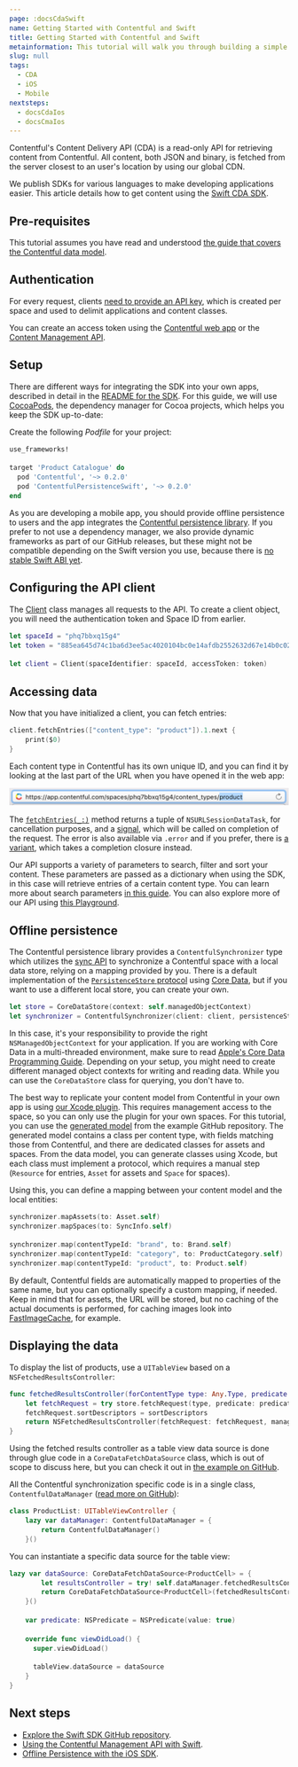 ```yaml
---
page: :docsCdaSwift
name: Getting Started with Contentful and Swift
title: Getting Started with Contentful and Swift
metainformation: This tutorial will walk you through building a simple app from start to finish.
slug: null
tags:
  - CDA
  - iOS
  - Mobile
nextsteps:
  - docsCdaIos
  - docsCmaIos
---
```


Contentful's Content Delivery API (CDA) is a read-only API for retrieving content from Contentful. All content, both JSON and binary, is fetched from the server closest to an user's location by using our global CDN.

We publish SDKs for various languages to make developing applications easier. This article details how to get content using the [Swift CDA SDK][22].

## Pre-requisites

This tutorial assumes you have read and understood [the guide that covers the Contentful data model](/developers/docs/concepts/data-model/).

## Authentication

For every request, clients [need to provide an API key][7], which is created per space and used to delimit applications and content classes.

You can create an access token using the [Contentful web app](https://be.contentful.com/login) or the [Content Management API](/developers/docs/references/content-management-api/#/reference/api-keys/create-an-api-key).

## Setup

There are different ways for integrating the SDK into your own apps, described in detail in the [README for the SDK][2]. For this guide, we will use [CocoaPods][3], the dependency manager for Cocoa projects, which helps you keep the SDK up-to-date:

Create the following _Podfile_ for your project:

```ruby
use_frameworks!

target 'Product Catalogue' do
  pod 'Contentful', '~> 0.2.0'
  pod 'ContentfulPersistenceSwift', '~> 0.2.0'
end
```

As you are developing a mobile app, you should provide offline persistence to users and the app integrates the [Contentful persistence library][4]. If you prefer to not use a dependency manager, we also provide dynamic frameworks as part of our GitHub releases, but these might not be compatible depending on the Swift version you use, because there is [no stable Swift ABI yet][5].

## Configuring the API client

The [Client][6] class manages all requests to the API. To create a client object, you will need the authentication token and Space ID from earlier.

```swift
let spaceId = "phq7bbxq15g4"
let token = "885ea645d74c1ba6d3ee5ac4020104bc0e14afdb2552632d67e14b0c02fc06e6"

let client = Client(spaceIdentifier: spaceId, accessToken: token)
```

## Accessing data

Now that you have initialized a client, you can fetch entries:

```swift
client.fetchEntries(["content_type": "product"]).1.next {
    print($0)
}
```

Each content type in Contentful has its own unique ID, and you can find it by looking at the last part of the URL when you have opened it in the web app:

![Finding the Content type ID](content-type-id.png)

The [`fetchEntries(_:)`][8] method returns a tuple of `NSURLSessionDataTask`, for cancellation purposes, and a [signal][10], which will be called on completion of the request. The error is also available via `.error` and if you prefer, there is [a variant][9], which takes a completion closure instead.

Our API supports a variety of parameters to search, filter and sort your content. These parameters are passed as a dictionary when using the SDK, in this case will retrieve entries of a certain content type. You can learn more about search parameters [in this guide][20]. You can also explore more of our API using [this Playground][12].

## Offline persistence

The Contentful persistence library provides a `ContentfulSynchronizer` type which utilizes the [sync API][13] to synchronize a Contentful space with a local data store, relying on a mapping provided by you. There is a default implementation of the [`PersistenceStore` protocol][15] using [Core Data][14], but if you want to use a different local store, you can create your own.

```swift
let store = CoreDataStore(context: self.managedObjectContext)
let synchronizer = ContentfulSynchronizer(client: client, persistenceStore: store)
```

In this case, it's your responsibility to provide the right `NSManagedObjectContext` for your application. If you are working with Core Data in a multi-threaded environment, make sure to read [Apple's Core Data Programming Guide][16]. Depending on your setup, you might need to create different managed object contexts for writing and reading data. While you can use the `CoreDataStore` class for querying, you don't have to.

The best way to replicate your content model from Contentful in your own app is using [our Xcode plugin][17]. This requires management access to the space, so you can only use the plugin for your own spaces. For this tutorial, you can use the [generated model][18] from the example GitHub repository. The generated model contains a class per content type, with fields matching those from Contentful, and there are dedicated classes for assets and spaces. From the data model, you can generate classes using Xcode, but each class must implement a protocol, which requires a manual step (`Resource` for entries, `Asset` for assets and `Space` for spaces).

Using this, you can define a mapping between your content model and the local entities:

```swift
synchronizer.mapAssets(to: Asset.self)
synchronizer.mapSpaces(to: SyncInfo.self)

synchronizer.map(contentTypeId: "brand", to: Brand.self)
synchronizer.map(contentTypeId: "category", to: ProductCategory.self)
synchronizer.map(contentTypeId: "product", to: Product.self)
```

By default, Contentful fields are automatically mapped to properties of the same name, but you can optionally specify a custom mapping, if needed. Keep in mind that for assets, the URL will be stored, but no caching of the actual documents is performed, for caching images look into [FastImageCache][19], for example.

## Displaying the data

To display the list of products, use a `UITableView` based on a `NSFetchedResultsController`:

```swift
func fetchedResultsController(forContentType type: Any.Type, predicate: NSPredicate, sortDescriptors: [NSSortDescriptor]) throws -> NSFetchedResultsController {
    let fetchRequest = try store.fetchRequest(type, predicate: predicate)
    fetchRequest.sortDescriptors = sortDescriptors
    return NSFetchedResultsController(fetchRequest: fetchRequest, managedObjectContext: managedObjectContext, sectionNameKeyPath: nil, cacheName: nil)
}
```

Using the fetched results controller as a table view data source is done through glue code in a `CoreDataFetchDataSource` class, which is out of scope to discuss here, but you can check it out in [the example on GitHub][20].

All the Contentful synchronization specific code is in a single class, `ContentfulDataManager` ([read more on GitHub][21]):

```swift
class ProductList: UITableViewController {
    lazy var dataManager: ContentfulDataManager = {
        return ContentfulDataManager()
    }()
```

You can instantiate a specific data source for the table view:

```swift
lazy var dataSource: CoreDataFetchDataSource<ProductCell> = {
        let resultsController = try! self.dataManager.fetchedResultsController(forContentType: Product.self, predicate: self.predicate, sortDescriptors: [NSSortDescriptor(key: "productName", ascending: true)])
        return CoreDataFetchDataSource<ProductCell>(fetchedResultsController: resultsController, tableView: self.tableView)
    }()

    var predicate: NSPredicate = NSPredicate(value: true)

    override func viewDidLoad() {
      super.viewDidLoad()

      tableView.dataSource = dataSource
    }
}
```

## Next steps

- [Explore the Swift SDK GitHub repository](https://github.com/contentful/contentful.swift).
- [Using the Contentful Management API with Swift](/developers/docs/ios/tutorials/using-management-api-on-ios/).
- [Offline Persistence with the iOS SDK](/developers/docs/ios/tutorials/offline-persistence-in-ios-sdk/).

[1]: https://github.com/contentful/product-catalogue-swift
[10]: http://cocoadocs.org/docsets/Interstellar/1.4.0/Classes/Signal.html
[11]: /developers/docs/references/content-delivery-api/#/reference/search-parameters
[12]: https://github.com/contentful/ContentfulPlayground
[13]: /developers/docs/concepts/sync/
[14]: https://developer.apple.com/library/content/documentation/Cocoa/Conceptual/CoreData/index.html
[15]: http://cocoadocs.org/docsets/ContentfulPersistenceSwift/0.2.0/Protocols/PersistenceStore.html
[16]: https://developer.apple.com/library/content/documentation/Cocoa/Conceptual/CoreData/Concurrency.html
[17]: /developers/docs/ios/tutorials/using-contentful-xcode-plugin/
[18]: https://github.com/contentful/product-catalogue-swift/tree/master/Resources/Product%20Catalogue.xcdatamodeld
[19]: https://github.com/path/FastImageCache
[2]: https://github.com/contentful/contentful.swift#installation
[20]: https://github.com/contentful/product-catalogue-swift/blob/master/Code/DataSource.swift
[21]: https://github.com/contentful/product-catalogue-swift/blob/master/Code/ContentfulDataManager.swift
[22]: https://github.com/contentful/contentful.swift
[3]: https://cocoapods.org
[4]: https://github.com/contentful/contentful-persistence.swift
[5]: https://developer.apple.com/swift/blog/?id=2
[6]: http://cocoadocs.org/docsets/Contentful/0.2.1/Classes/Client.html
[7]: /developers/docs/references/authentication/
[8]: http://cocoadocs.org/docsets/Contentful/0.2.1/Classes/Client.html#/s:FC10Contentful6Client12fetchEntriesFTGVs10DictionarySSPs9AnyObject___TGSqCSo20NSURLSessionDataTask_GC12Interstellar6SignalGVS_5ArrayVS_5Entry___
[9]: http://cocoadocs.org/docsets/Contentful/0.2.1/Classes/Client.html#/s:FC10Contentful6Client12fetchEntriesFTGVs10DictionarySSPs9AnyObject__10completionFGO12Interstellar6ResultGVS_5ArrayVS_5Entry__T__GSqCSo20NSURLSessionDataTask_
